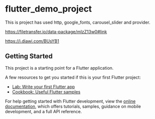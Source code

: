 # flutter_demo_project

This is  project has used http, google_fonts, carousel_slider and provider.

<!-- video link -->
https://filetransfer.io/data-package/mIzZ13w0#link
<!-- App link -->
https://i.diawi.com/BUsYB1

## Getting Started

This project is a starting point for a Flutter application.

A few resources to get you started if this is your first Flutter project:

- [Lab: Write your first Flutter app](https://docs.flutter.dev/get-started/codelab)
- [Cookbook: Useful Flutter samples](https://docs.flutter.dev/cookbook)

For help getting started with Flutter development, view the
[online documentation](https://docs.flutter.dev/), which offers tutorials,
samples, guidance on mobile development, and a full API reference.
 